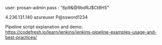user: prosan-admin
pass : "6p9&@9bdRJ$Ct8H5"

4.236.131.140
azureuser
P@ssword1234

Pipeline script explanation and demo:
https://codefresh.io/learn/jenkins/jenkins-pipeline-examples-usage-and-best-practices/